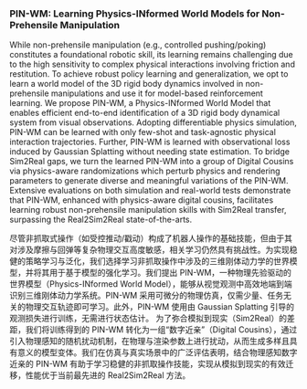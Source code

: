 ### PIN-WM: Learning Physics-INformed World Models for Non-Prehensile Manipulation

While non-prehensile manipulation (e.g., controlled pushing/poking) constitutes a foundational robotic skill, its learning remains challenging due to the high sensitivity to complex physical interactions involving friction and restitution. To achieve robust policy learning and generalization, we opt to learn a world model of the 3D rigid body dynamics involved in non-prehensile manipulations and use it for model-based reinforcement learning. We propose PIN-WM, a Physics-INformed World Model that enables efficient end-to-end identification of a 3D rigid body dynamical system from visual observations. Adopting differentiable physics simulation, PIN-WM can be learned with only few-shot and task-agnostic physical interaction trajectories. Further, PIN-WM is learned with observational loss induced by Gaussian Splatting without needing state estimation. To bridge Sim2Real gaps, we turn the learned PIN-WM into a group of Digital Cousins via physics-aware randomizations which perturb physics and rendering parameters to generate diverse and meaningful variations of the PIN-WM. Extensive evaluations on both simulation and real-world tests demonstrate that PIN-WM, enhanced with physics-aware digital cousins, facilitates learning robust non-prehensile manipulation skills with Sim2Real transfer, surpassing the Real2Sim2Real state-of-the-arts.

尽管非抓取式操作（如受控推动/戳动）构成了机器人操作的基础技能，但由于其对涉及摩擦与回弹等复杂物理交互高度敏感，相关学习仍然具有挑战性。为实现稳健的策略学习与泛化，我们选择学习非抓取操作中涉及的三维刚体动力学的世界模型，并将其用于基于模型的强化学习。我们提出 PIN-WM，一种物理先验驱动的世界模型（Physics-INformed World Model），能够从视觉观测中高效地端到端识别三维刚体动力学系统。PIN-WM 采用可微分的物理仿真，仅需少量、任务无关的物理交互轨迹即可学习。此外，PIN-WM 使用由 Gaussian Splatting 引导的观测损失进行训练，无需进行状态估计。
为了弥合模拟到现实（Sim2Real）的差距，我们将训练得到的 PIN-WM 转化为一组“数字近亲”（Digital Cousins），通过引入物理感知的随机扰动机制，在物理与渲染参数上进行扰动，从而生成多样且具有意义的模型变体。我们在仿真与真实场景中的广泛评估表明，结合物理感知数字近亲的 PIN-WM 有助于学习稳健的非抓取操作技能，实现从模拟到现实的有效迁移，性能优于当前最先进的 Real2Sim2Real 方法。
